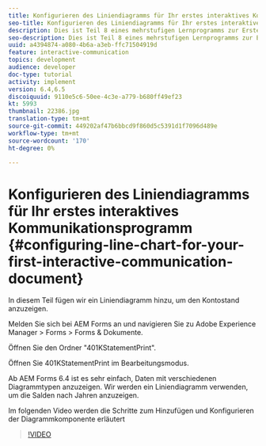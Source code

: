 ```yaml
---
title: Konfigurieren des Liniendiagramms für Ihr erstes interaktives Kommunikationsmittel-Dokument
seo-title: Konfigurieren des Liniendiagramms für Ihr erstes interaktives Kommunikationsmittel-Dokument
description: Dies ist Teil 8 eines mehrstufigen Lernprogramms zur Erstellung Ihres ersten interaktiven Kommunikations-Dokuments für den Kanal. In diesem Teil fügen wir ein Liniendiagramm hinzu, um den Kontostand anzuzeigen.
seo-description: Dies ist Teil 8 eines mehrstufigen Lernprogramms zur Erstellung Ihres ersten interaktiven Kommunikations-Dokuments für den Kanal. In diesem Teil fügen wir ein Liniendiagramm hinzu, um den Kontostand anzuzeigen.
uuid: a4394874-a080-4b6a-a3eb-ffc71504919d
feature: interactive-communication
topics: development
audience: developer
doc-type: tutorial
activity: implement
version: 6.4,6.5
discoiquuid: 9110e5c6-50ee-4c3e-a779-b680ff49ef23
kt: 5993
thumbnail: 22386.jpg
translation-type: tm+mt
source-git-commit: 449202af47b6bbcd9f860d5c5391d1f7096d489e
workflow-type: tm+mt
source-wordcount: '170'
ht-degree: 0%

---
```



# Konfigurieren des Liniendiagramms für Ihr erstes interaktives Kommunikationsprogramm {#configuring-line-chart-for-your-first-interactive-communication-document}

In diesem Teil fügen wir ein Liniendiagramm hinzu, um den Kontostand anzuzeigen.

Melden Sie sich bei AEM Forms an und navigieren Sie zu Adobe Experience Manager > Forms > Forms &amp; Dokumente.

Öffnen Sie den Ordner &quot;401KStatementPrint&quot;.

Öffnen Sie 401KStatementPrint im Bearbeitungsmodus.

Ab AEM Forms 6.4 ist es sehr einfach, Daten mit verschiedenen Diagrammtypen anzuzeigen. Wir werden ein Liniendiagramm verwenden, um die Salden nach Jahren anzuzeigen.

Im folgenden Video werden die Schritte zum Hinzufügen und Konfigurieren der Diagrammkomponente erläutert

>[!VIDEO](https://video.tv.adobe.com/v/22386/?quality=9&learn=on)

